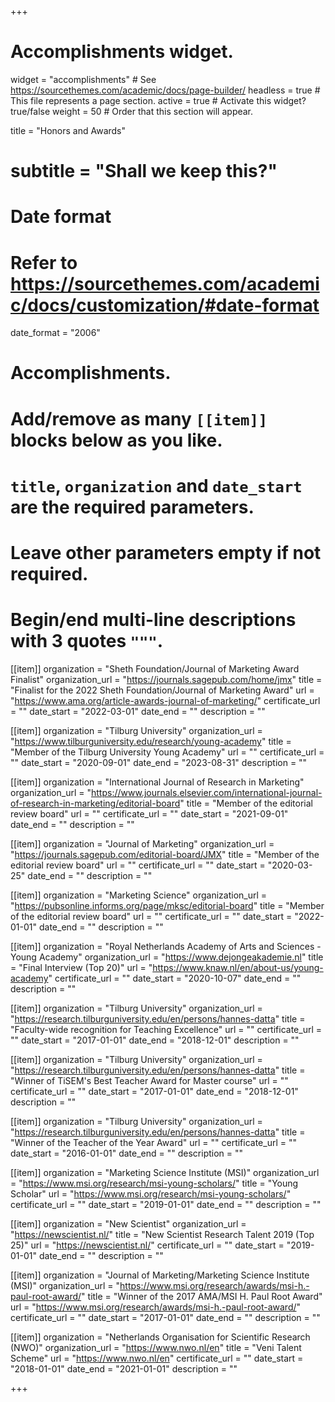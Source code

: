 +++
# Accomplishments widget.
widget = "accomplishments"  # See https://sourcethemes.com/academic/docs/page-builder/
headless = true  # This file represents a page section.
active = true  # Activate this widget? true/false
weight = 50  # Order that this section will appear.

title = "Honors and Awards"
# subtitle = "Shall we keep this?"

# Date format
#   Refer to https://sourcethemes.com/academic/docs/customization/#date-format
date_format = "2006"

# Accomplishments.
#   Add/remove as many `[[item]]` blocks below as you like.
#   `title`, `organization` and `date_start` are the required parameters.
#   Leave other parameters empty if not required.
#   Begin/end multi-line descriptions with 3 quotes `"""`.

[[item]]
  organization = "Sheth Foundation/Journal of Marketing Award Finalist"
  organization_url = "https://journals.sagepub.com/home/jmx"
  title = "Finalist for the 2022 Sheth Foundation/Journal of Marketing Award"
  url = "https://www.ama.org/article-awards-journal-of-marketing/"
  certificate_url = ""
  date_start = "2022-03-01"
  date_end = ""
  description = ""

[[item]]
  organization = "Tilburg University"
  organization_url = "https://www.tilburguniversity.edu/research/young-academy"
  title = "Member of the Tilburg University Young Academy"
  url = ""
  certificate_url = ""
  date_start = "2020-09-01"
  date_end = "2023-08-31"
  description = ""

[[item]]
  organization = "International Journal of Research in Marketing"
  organization_url = "https://www.journals.elsevier.com/international-journal-of-research-in-marketing/editorial-board"
  title = "Member of the editorial review board"
  url = ""
  certificate_url = ""
  date_start = "2021-09-01"
  date_end = ""
  description = ""

[[item]]
  organization = "Journal of Marketing"
  organization_url = "https://journals.sagepub.com/editorial-board/JMX"
  title = "Member of the editorial review board"
  url = ""
  certificate_url = ""
  date_start = "2020-03-25"
  date_end = ""
  description = ""

  [[item]]
    organization = "Marketing Science"
    organization_url = "https://pubsonline.informs.org/page/mksc/editorial-board"
    title = "Member of the editorial review board"
    url = ""
    certificate_url = ""
    date_start = "2022-01-01"
    date_end = ""
    description = ""

  [[item]]
    organization = "Royal Netherlands Academy of Arts and Sciences - Young Academy"
    organization_url = "https://www.dejongeakademie.nl"
    title = "Final Interview (Top 20)"
    url = "https://www.knaw.nl/en/about-us/young-academy"
    certificate_url = ""
    date_start = "2020-10-07"
    date_end = ""
    description = ""

[[item]]
  organization = "Tilburg University"
  organization_url = "https://research.tilburguniversity.edu/en/persons/hannes-datta"
  title = "Faculty-wide recognition for Teaching Excellence"
  url = ""
  certificate_url = ""
  date_start = "2017-01-01"
  date_end = "2018-12-01"
  description = ""

[[item]]
  organization = "Tilburg University"
  organization_url = "https://research.tilburguniversity.edu/en/persons/hannes-datta"
  title = "Winner of TiSEM's Best Teacher Award for Master course"
  url = ""
  certificate_url = ""
  date_start = "2017-01-01"
  date_end = "2018-12-01"
  description = ""

[[item]]
  organization = "Tilburg University"
  organization_url = "https://research.tilburguniversity.edu/en/persons/hannes-datta"
  title = "Winner of the Teacher of the Year Award"
  url = ""
  certificate_url = ""
  date_start = "2016-01-01"
  date_end = ""
  description = ""

[[item]]
  organization = "Marketing Science Institute (MSI)"
  organization_url = "https://www.msi.org/research/msi-young-scholars/"
  title = "Young Scholar"
  url = "https://www.msi.org/research/msi-young-scholars/"
  certificate_url = ""
  date_start = "2019-01-01"
  date_end = ""
  description = ""

[[item]]
  organization = "New Scientist"
  organization_url = "https://newscientist.nl/"
  title = "New Scientist Research Talent 2019 (Top 25)"
  url = "https://newscientist.nl/"
  certificate_url = ""
  date_start = "2019-01-01"
  date_end = ""
  description = ""

[[item]]
  organization = "Journal of Marketing/Marketing Science Institute (MSI)"
  organization_url = "https://www.msi.org/research/awards/msi-h.-paul-root-award/"
  title = "Winner of the 2017 AMA/MSI H. Paul Root Award"
  url = "https://www.msi.org/research/awards/msi-h.-paul-root-award/"
  certificate_url = ""
  date_start = "2017-01-01"
  date_end = ""
  description = ""

[[item]]
  organization = "Netherlands Organisation for Scientific Research (NWO)"
  organization_url = "https://www.nwo.nl/en"
  title = "Veni Talent Scheme"
  url = "https://www.nwo.nl/en"
  certificate_url = ""
  date_start = "2018-01-01"
  date_end = "2021-01-01"
  description = ""

+++
